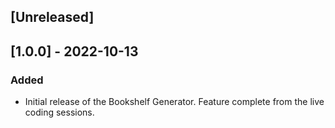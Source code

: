 ## [Unreleased]

## [1.0.0] - 2022-10-13
### Added
- Initial release of the Bookshelf Generator. Feature complete from the live coding sessions.